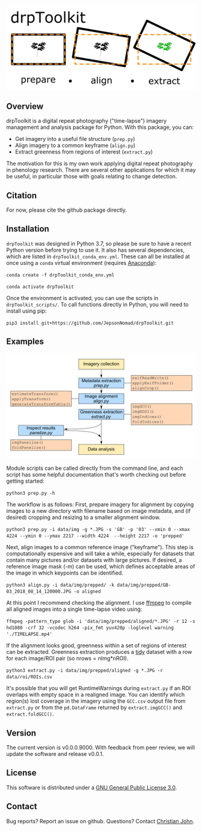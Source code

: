 ![drpToolkit splash image](img/splash_img.png)

## Overview

drpToolkit is a digital repeat photography ("time-lapse") imagery management and analysis package for Python. With this package, you can:

- Get imagery into a useful file structure (`prep.py`)
- Align imagery to a common keyframe (`align.py`)
- Extract greenness from regions of interest (`extract.py`)

The motivation for this is my own work applying digital repeat photography in phenology research. There are several other applications for which it may be useful, in particular those with goals relating to change detection.


## Citation

For now, please cite the github package directly.


## Installation

`drpToolkit` was designed in Python 3.7, so please be sure to have a  recent Python version before trying to use it. It also has several dependencies, which are listed in `drpToolkit_conda_env.yml`. These can all be installed at once using a `conda` virtual environment (requires [Anaconda](https://www.anaconda.com/products/individual)):

`conda create -f drpToolkit_conda_env.yml`

`conda activate drpToolkit`

Once the environment is activated, you can use the scripts in `drpToolkit_scripts/`. To call functions directly in Python, you will need to install using pip:

`pip3 install git+https://github.com/JepsonNomad/drpToolkit.git`


## Examples

![Package workflow](img/workflow.png)

Module scripts can be called directly from the command line, and each script has some helpful documentation that's worth checking out before getting started:

`python3 prep.py -h`

The workflow is as follows: First, prepare imagery for alignment by copying images to a new directory with filename based on image metadata, and (if desired) cropping and resizing to a smaller alignment window.

`python3 prep.py -i data/img -g *.JPG -s 'GB' -p '03' --xmin 0 --xmax 4224 --ymin 0 --ymax 2217 --width 4224  --height 2217 -o 'prepped'`

Next, align images to a common reference image ("keyframe"). This step is computationally expensive and will take a while, especially for datasets that contain many pictures and/or datasets with large pictures. If desired, a reference image mask (-m) can be used, which defines acceptable areas of the image in which keypoints can be identified.

`python3 align.py -i data/img/prepped/ -k data/img/prepped/GB-03_2018_08_14_120000.JPG -o aligned`

At this point I recommend checking the alignment. I use [ffmpeg](https://www.ffmpeg.org/) to compile all aligned images into a single time-lapse video using:

`ffmpeg -pattern_type glob -i 'data/img/prepped/aligned/*.JPG' -r 12 -s hd1080 -crf 32 -vcodec h264 -pix_fmt yuv420p -loglevel warning './TIMELAPSE.mp4'`

If the alignment looks good, greenness within a set of regions of interest can be extracted. Greenness extraction produces a [tidy](https://cran.r-project.org/web/packages/tidyr/vignettes/tidy-data.html) dataset with a row for each image/ROI pair (so nrows = nImg*nROI). 

`python3 extract.py -i data/img/prepped/aligned -g *.JPG -r data/roi/ROIs.csv`

It's possible that you will get RuntimeWarnings during `extract.py` if an ROI overlaps with empty space in a realigned image. You can identify which region(s) lost coverage in the imagery using the `GCC.csv` output file from `extract.py` or from the `pd.DataFrame` returned by `extract.imgGCC()` and `extract.foldGCC()`.

## Version

The current version is v0.0.0.9000. With feedback from peer review, we will update the software and release v0.0.1.


## License

This software is distributed under a [GNU General Public License 3.0](https://www.gnu.org/licenses/gpl-3.0.en.html). 


## Contact

Bug reports? Report an issue on github.
Questions? Contact [Christian John](mailto:cjohn@ucdavis.edu). 


